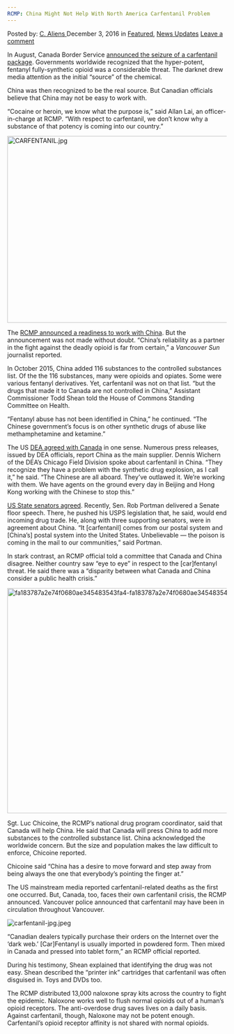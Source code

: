 ```yaml
---
RCMP: China Might Not Help With North America Carfentanil Problem
---
```

<article class="post-listing post-16714 post type-post status-publish format-standard has-post-thumbnail hentry category-deepdot-news category-news-updates tag-america tag-carfentanil tag-china tag-north tag-problem tag-rcmp">
    <div class="post-inner">
    <p class="post-meta">
    <span>Posted by: <a href="https://www.deepdotweb.com/author/caliens/" title="">C. Aliens </a></span>
    <span>December 3, 2016</span>
    <span>in <a href="https://www.deepdotweb.com/category/deepdot-news/" rel="category tag">Featured</a>, <a href="https://www.deepdotweb.com/category/news-updates/" rel="category tag">News Updates</a></span>
    <span><a href="https://www.deepdotweb.com/2016/12/03/rcmp-china-might-not-help-north-america-carfentanil-problem/#respond">Leave a comment</a></span>
    </p>
    <div class="clear"></div>
    <div class="entry">
    <p>In August, Canada Border Service <a href="https://www.deepdotweb.com/2016/08/18/police-intercept-package-mail-containing-1kg-carfentanil/">announced the seizure of a carfentanil package</a>. Governments worldwide recognized that the hyper-potent, fentanyl fully-synthetic opioid was a considerable threat. The darknet drew media attention as the initial &#8220;source&#8221; of the chemical.</p>
    <p>China was then recognized to be the real source. But Canadian officials believe that China may not be easy to work with.</p>
    <p>“Cocaine or heroin, we know what the purpose is,” said Allan Lai, an officer-in-charge at RCMP. “With respect to carfentanil, we don’t know why a substance of that potency is coming into our country.”</p>
    <p><img class="wp-image-16715 aligncenter" src="https://www.deepdotweb.com/wp-content/uploads/2016/11/carfentanil-jpg.jpeg" alt="CARFENTANIL.jpg" width="761" height="428" srcset="https://www.deepdotweb.com/wp-content/uploads/2016/11/carfentanil-jpg.jpeg 980w, https://www.deepdotweb.com/wp-content/uploads/2016/11/carfentanil-jpg-300x169.jpeg 300w" sizes="(max-width: 761px) 100vw, 761px" /></p>
    <p>The <a href="http://www.vancouversun.com/news/national/rcmp+looks+overseas+stop+flow+drugs+reliable+china+partner/12434044/story.html">RCMP announced a readiness to work with China</a>. But the announcement was not made without doubt. &#8220;China’s reliability as a partner in the fight against the deadly opioid is far from certain,&#8221; a <em>Vancouver Sun</em> journalist reported.</p>
    <p>In October 2015, China added 116 substances to the controlled substances list. Of the the 116 substances, many were opioids and opiates. Some were various fentanyl derivatives. Yet, carfentanil was not on that list. “but the drugs that made it to Canada are not controlled in China,” Assistant Commissioner Todd Shean told the House of Commons Standing Committee on Health.</p>
    <p>“Fentanyl abuse has not been identified in China,” he continued. “The Chinese government’s focus is on other synthetic drugs of abuse like methamphetamine and ketamine.”</p>
    <p>The US <a href="https://www.deepdotweb.com/2016/10/15/us-government-concerned-carfentanil-chemical-weapon/">DEA agreed with Canada</a> in one sense. Numerous press releases, issued by DEA officials, report China as the main supplier. Dennis Wichern of the DEA’s Chicago Field Division spoke about carfentanil in China. “They recognize they have a problem with the synthetic drug explosion, as I call it,” he said. “The Chinese are all aboard. They’ve outlawed it. We’re working with them. We have agents on the ground every day in Beijing and Hong Kong working with the Chinese to stop this.”</p>
    <p><a href="https://www.deepdotweb.com/2016/10/04/authorities-push-legislation-aims-end-shipping-drugs-via-usps/">US State senators agreed</a>. Recently, Sen. Rob Portman delivered a Senate floor speech. There, he pushed his USPS legislation that, he said, would end incoming drug trade. He, along with three supporting senators, were in agreement about China. “It [carfentanil] comes from our postal system and [China’s] postal system into the United States. Unbelievable — the poison is coming in the mail to our communities,” said Portman.</p>
    <p>In stark contrast, an RCMP official told a committee that Canada and China disagree. Neither country saw &#8220;eye to eye&#8221; in respect to the [car]fentanyl threat. He said there was a “disparity between what Canada and China consider a public health crisis.”</p>
    <p><img class="wp-image-16716 aligncenter" src="https://www.deepdotweb.com/wp-content/uploads/2016/11/fa183787a2e74f0680ae345483543fa4-fa183787a2e74f068.jpeg" alt="fa183787a2e74f0680ae345483543fa4-fa183787a2e74f0680ae345483543fa4-0.jpg" width="690" height="516" srcset="https://www.deepdotweb.com/wp-content/uploads/2016/11/fa183787a2e74f0680ae345483543fa4-fa183787a2e74f068.jpeg 960w, https://www.deepdotweb.com/wp-content/uploads/2016/11/fa183787a2e74f0680ae345483543fa4-fa183787a2e74f068-300x224.jpeg 300w" sizes="(max-width: 690px) 100vw, 690px" /></p>
    <p>Sgt. Luc Chicoine, the RCMP’s national drug program coordinator, said that Canada will help China. He said that Canada will press China to add more substances to the controlled substance list. China acknowledged the worldwide concern. But the size and population makes the law difficult to enforce, Chicoine reported.</p>
    <p>Chicoine said &#8220;China has a desire to move forward and step away from being always the one that everybody’s pointing the finger at.&#8221;</p>
    <p>The US mainstream media reported carfentanil-related deaths as the first one occurred. But, Canada, too, faces their own carfentanil crisis, the RCMP announced. Vancouver police announced that carfentanil may have been in circulation throughout Vancouver.</p>
    <p><img class="wp-image-16717 aligncenter" src="https://www.deepdotweb.com/wp-content/uploads/2016/11/carfentanil-jpg-jpeg.jpeg" alt="carfentanil-jpg.jpeg" srcset="https://www.deepdotweb.com/wp-content/uploads/2016/11/carfentanil-jpg-jpeg.jpeg 620w, https://www.deepdotweb.com/wp-content/uploads/2016/11/carfentanil-jpg-jpeg-300x194.jpeg 300w" sizes="(max-width: 620px) 100vw, 620px" /></p>
    <p>&#8220;Canadian dealers typically purchase their orders on the Internet over the &#8216;dark web.&#8217; [Car]Fentanyl is usually imported in powdered form. Then mixed in Canada and pressed into tablet form,&#8221; an RCMP official reported.</p>
    <p>During his testimony, Shean explained that identifying the drug was not easy. Shean described the &#8220;printer ink&#8221; cartridges that carfentanil was often disguised in. Toys and DVDs too.</p>
    <p>The RCMP distributed 13,000 naloxone spray kits across the country to fight the epidemic. Naloxone works well to flush normal opioids out of a human&#8217;s opioid receptors. The anti-overdose drug saves lives on a daily basis. Against carfentanil, though, Naloxone may not be potent enough. Carfentanil&#8217;s opioid receptor affinity is not shared with normal opioids.</p>
    </div>
    <span style="display:none"><a href="https://www.deepdotweb.com/tag/america/" rel="tag">america</a> <a href="https://www.deepdotweb.com/tag/carfentanil/" rel="tag">carfentanil</a> <a href="https://www.deepdotweb.com/tag/china/" rel="tag">china</a> <a href="https://www.deepdotweb.com/tag/north/" rel="tag">north</a> <a href="https://www.deepdotweb.com/tag/problem/" rel="tag">problem</a> <a href="https://www.deepdotweb.com/tag/rcmp/" rel="tag">rcmp</a></span> <span style="display:none" class="updated">2016-12-03</span>
    <div style="display:none" class="vcard author" itemprop="author" itemscope itemtype="http://schema.org/Person"><strong class="fn" itemprop="name"><a href="https://www.deepdotweb.com/author/caliens/" title="Posts by C. Aliens" rel="author">C. Aliens</a></strong></div>
    </div>
</article>

